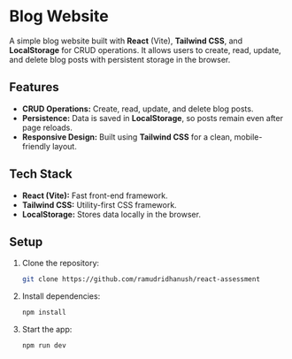 # Blog Website

A simple blog website built with **React** (Vite), **Tailwind CSS**, and **LocalStorage** for CRUD operations. It allows users to create, read, update, and delete blog posts with persistent storage in the browser.

## Features

- **CRUD Operations:** Create, read, update, and delete blog posts.
- **Persistence:** Data is saved in **LocalStorage**, so posts remain even after page reloads.
- **Responsive Design:** Built using **Tailwind CSS** for a clean, mobile-friendly layout.

## Tech Stack

- **React (Vite):** Fast front-end framework.
- **Tailwind CSS:** Utility-first CSS framework.
- **LocalStorage:** Stores data locally in the browser.

## Setup

1. Clone the repository:
   ```bash
   git clone https://github.com/ramudridhanush/react-assessment
   ```
   
2. Install dependencies:
   ```bash
   npm install
   ```

3. Start the app:
   ```bash
   npm run dev
   ```
